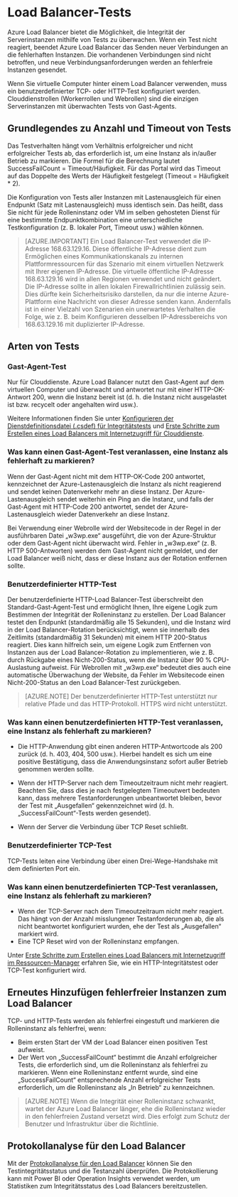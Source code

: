 <properties 
   pageTitle="Benutzerdefinierte Load Balancer-Tests und Überwachen des Integritätsstatus | Microsoft Azure"
   description="Erfahren Sie, wie Sie mit benutzerdefinierten Tests für Azure Load Balancer Instanzen hinter einem Load Balancer überwachen."
   services="load-balancer"
   documentationCenter="na"
   authors="joaoma"
   manager="carmonm"
   editor=""
   tags="azure-resource-manager"
/>
<tags  
   ms.service="load-balancer"
   ms.devlang="na"
   ms.topic="article"
   ms.tgt_pltfrm="na"
   ms.workload="infrastructure-services"
   ms.date="01/21/2016"
   ms.author="joaoma" />


# Load Balancer-Tests 

Azure Load Balancer bietet die Möglichkeit, die Integrität der Serverinstanzen mithilfe von Tests zu überwachen. Wenn ein Test nicht reagiert, beendet Azure Load Balancer das Senden neuer Verbindungen an die fehlerhaften Instanzen. Die vorhandenen Verbindungen sind nicht betroffen, und neue Verbindungsanforderungen werden an fehlerfreie Instanzen gesendet.

Wenn Sie virtuelle Computer hinter einem Load Balancer verwenden, muss ein benutzerdefinierter TCP- oder HTTP-Test konfiguriert werden. Clouddienstrollen (Workerrollen und Webrollen) sind die einzigen Serverinstanzen mit überwachten Tests von Gast-Agents.
 
## Grundlegendes zu Anzahl und Timeout von Tests

Das Testverhalten hängt vom Verhältnis erfolgreicher und nicht erfolgreicher Tests ab, das erforderlich ist, um eine Instanz als in/außer Betrieb zu markieren. Die Formel für die Berechnung lautet SuccessFailCount = Timeout/Häufigkeit. Für das Portal wird das Timeout auf das Doppelte des Werts der Häufigkeit festgelegt (Timeout = Häufigkeit * 2).

Die Konfiguration von Tests aller Instanzen mit Lastenausgleich für einen Endpunkt (Satz mit Lastenausgleich) muss identisch sein. Das heißt, dass Sie nicht für jede Rolleninstanz oder VM im selben gehosteten Dienst für eine bestimmte Endpunktkombination eine unterschiedliche Testkonfiguration (z. B. lokaler Port, Timeout usw.) wählen können.


>[AZURE.IMPORTANT] Ein Load Balancer-Test verwendet die IP-Adresse 168.63.129.16. Diese öffentliche IP-Adresse dient zum Ermöglichen eines Kommunikationskanals zu internen Plattformressourcen für das Szenario mit einem virtuellen Netzwerk mit Ihrer eigenen IP-Adresse. Die virtuelle öffentliche IP-Adresse 168.63.129.16 wird in allen Regionen verwendet und nicht geändert. Die IP-Adresse sollte in allen lokalen Firewallrichtlinien zulässig sein. Dies dürfte kein Sicherheitsrisiko darstellen, da nur die interne Azure-Plattform eine Nachricht von dieser Adresse senden kann. Andernfalls ist in einer Vielzahl von Szenarien ein unerwartetes Verhalten die Folge, wie z. B. beim Konfigurieren desselben IP-Adressbereichs von 168.63.129.16 mit duplizierter IP-Adresse.


## Arten von Tests

### Gast-Agent-Test

Nur für Clouddienste. Azure Load Balancer nutzt den Gast-Agent auf dem virtuellen Computer und überwacht und antwortet nur mit einer HTTP-OK-Antwort 200, wenn die Instanz bereit ist (d. h. die Instanz nicht ausgelastet ist bzw. recycelt oder angehalten wird usw.).

Weitere Informationen finden Sie unter [Konfigurieren der Dienstdefinitionsdatei (.csdef) für Integritätstests](https://msdn.microsoft.com/library/azure/jj151530.asp) und [Erste Schritte zum Erstellen eines Load Balancers mit Internetzugriff für Clouddienste](load-balancer-get-started-internet-classic-cloud.md#check-load-balancer-health-status-for-cloud-services).
 
### Was kann einen Gast-Agent-Test veranlassen, eine Instanz als fehlerhaft zu markieren?

Wenn der Gast-Agent nicht mit dem HTTP-OK-Code 200 antwortet, kennzeichnet der Azure-Lastenausgleich die Instanz als nicht reagierend und sendet keinen Datenverkehr mehr an diese Instanz. Der Azure-Lastenausgleich sendet weiterhin ein Ping an die Instanz, und falls der Gast-Agent mit HTTP-Code 200 antwortet, sendet der Azure-Lastenausgleich wieder Datenverkehr an diese Instanz.

Bei Verwendung einer Webrolle wird der Websitecode in der Regel in der ausführbaren Datei „w3wp.exe“ ausgeführt, die von der Azure-Struktur oder dem Gast-Agent nicht überwacht wird. Fehler in „w3wp.exe“ (z. B. HTTP 500-Antworten) werden dem Gast-Agent nicht gemeldet, und der Load Balancer weiß nicht, dass er diese Instanz aus der Rotation entfernen sollte.


### Benutzerdefinierter HTTP-Test

Der benutzerdefinierte HTTP-Load Balancer-Test überschreibt den Standard-Gast-Agent-Test und ermöglicht Ihnen, Ihre eigene Logik zum Bestimmen der Integrität der Rolleninstanz zu erstellen. Der Load Balancer testet den Endpunkt (standardmäßig alle 15 Sekunden), und die Instanz wird in der Load Balancer-Rotation berücksichtigt, wenn sie innerhalb des Zeitlimits (standardmäßig 31 Sekunden) mit einem HTTP 200-Status reagiert. Dies kann hilfreich sein, um eigene Logik zum Entfernen von Instanzen aus der Load Balancer-Rotation zu implementieren, wie z. B. durch Rückgabe eines Nicht-200-Status, wenn die Instanz über 90 % CPU-Auslastung aufweist. Für Webrollen mit „w3wp.exe“ bedeutet dies auch eine automatische Überwachung der Website, da Fehler im Websitecode einen Nicht-200-Status an den Load Balancer-Test zurückgeben.

>[AZURE.NOTE] Der benutzerdefinierter HTTP-Test unterstützt nur relative Pfade und das HTTP-Protokoll. HTTPS wird nicht unterstützt.


### Was kann einen benutzerdefinierten HTTP-Test veranlassen, eine Instanz als fehlerhaft zu markieren? 

- Die HTTP-Anwendung gibt einen anderen HTTP-Antwortcode als 200 zurück (d. h. 403, 404, 500 usw.). Hierbei handelt es sich um eine positive Bestätigung, dass die Anwendungsinstanz sofort außer Betrieb genommen werden sollte.

-  Wenn der HTTP-Server nach dem Timeoutzeitraum nicht mehr reagiert. Beachten Sie, dass dies je nach festgelegtem Timeoutwert bedeuten kann, dass mehrere Testanforderungen unbeantwortet bleiben, bevor der Test mit „Ausgefallen“ gekennzeichnet wird (d. h. „SuccessFailCount“-Tests werden gesendet).
- 	Wenn der Server die Verbindung über TCP Reset schließt.

### Benutzerdefinierter TCP-Test

TCP-Tests leiten eine Verbindung über einen Drei-Wege-Handshake mit dem definierten Port ein.

### Was kann einen benutzerdefinierten TCP-Test veranlassen, eine Instanz als fehlerhaft zu markieren?

- Wenn der TCP-Server nach dem Timeoutzeitraum nicht mehr reagiert. Das hängt von der Anzahl misslungener Testanforderungen ab, die als nicht beantwortet konfiguriert wurden, ehe der Test als „Ausgefallen“ markiert wird.
- 	Eine TCP Reset wird von der Rolleninstanz empfangen.

Unter [Erste Schritte zum Erstellen eines Load Balancers mit Internetzugriff im Ressourcen-Manager](load-balancer-get-started-internet-arm-ps.md#create-lb-rules-nat-rules-a-probe-and-a-load-balancer) erfahren Sie, wie ein HTTP-Integritätstest oder TCP-Test konfiguriert wird.

## Erneutes Hinzufügen fehlerfreier Instanzen zum Load Balancer

TCP- und HTTP-Tests werden als fehlerfrei eingestuft und markieren die Rolleninstanz als fehlerfrei, wenn:

- Beim ersten Start der VM der Load Balancer einen positiven Test aufweist.
- Der Wert von „SuccessFailCount“ bestimmt die Anzahl erfolgreicher Tests, die erforderlich sind, um die Rolleninstanz als fehlerfrei zu markieren. Wenn eine Rolleninstanz entfernt wurde, sind eine „SuccessFailCount“ entsprechende Anzahl erfolgreicher Tests erforderlich, um die Rolleninstanz als „In Betrieb“ zu kennzeichnen.

>[AZURE.NOTE] Wenn die Integrität einer Rolleninstanz schwankt, wartet der Azure Load Balancer länger, ehe die Rolleninstanz wieder in den fehlerfreien Zustand versetzt wird. Dies erfolgt zum Schutz der Benutzer und Infrastruktur über die Richtlinie.

## Protokollanalyse für den Load Balancer

Mit der [Protokollanalyse für den Load Balancer](load-balancer-monitor-log.md) können Sie den Testintegritätsstatus und die Testanzahl überprüfen. Die Protokollierung kann mit Power BI oder Operation Insights verwendet werden, um Statistiken zum Integritätsstatus des Load Balancers bereitzustellen.
 

<!---HONumber=AcomDC_0302_2016-->
